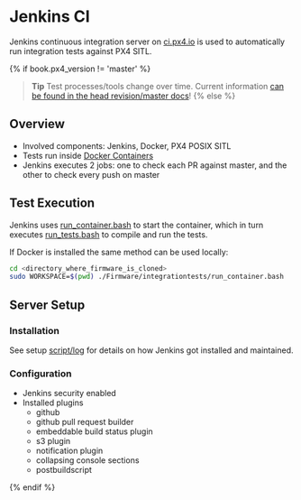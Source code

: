 # Jenkins CI

Jenkins continuous integration server on [ci.px4.io](http://ci.px4.io/) is used to automatically run integration tests against PX4 SITL.

{% if book.px4_version != 'master' %}
> **Tip** Test processes/tools change over time. 
  Current information [can be found in the head revision/master docs](https://dev.px4.io/master/en/test_and_ci/)!
{% else %} <!-- START: details below displayed only in master -->

## Overview

  * Involved components: Jenkins, Docker, PX4 POSIX SITL
  * Tests run inside [Docker Containers](../test_and_ci/docker.md)
  * Jenkins executes 2 jobs: one to check each PR against master, and the other to check every push on master

## Test Execution

Jenkins uses [run_container.bash](https://github.com/PX4/Firmware/blob/master/integrationtests/run_container.bash) to start the container, which in turn executes [run_tests.bash](https://github.com/PX4/Firmware/blob/master/integrationtests/run_tests.bash) to compile and run the tests.

If Docker is installed the same method can be used locally:

```sh
cd <directory_where_firmware_is_cloned>
sudo WORKSPACE=$(pwd) ./Firmware/integrationtests/run_container.bash
```

## Server Setup

### Installation

See setup [script/log](https://github.com/PX4/containers/tree/master/scripts/jenkins) for details on how Jenkins got installed and maintained. 

### Configuration

  * Jenkins security enabled
  * Installed plugins
    * github
    * github pull request builder
    * embeddable build status plugin
    * s3 plugin
    * notification plugin
    * collapsing console sections
    * postbuildscript

{% endif %} <!-- END: details above displayed only in master -->

